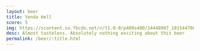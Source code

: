 ```yaml
---
layout: beer
title: Yenda Hell
score: 5
img: https://scontent.xx.fbcdn.net/v/t1.0-0/p480x480/14449987_10154470803333745_1465091648994242942_n.jpg?oh=37d12399e2e284a04776968dfa6860f5&oe=58BEA712
desc: Almost tasteless. Absolutely nothing exciting about this beer
permalink: /beer/:title.html
---
```


